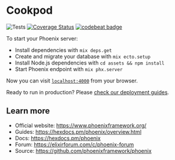 # Cookpod
![Tests](https://github.com/Aleksgav/cpod/workflows/setup%20elixir/badge.svg)
[![Coverage Status](https://coveralls.io/repos/github/Aleksgav/cpod/badge.svg)](https://coveralls.io/github/Aleksgav/cpod)
[![codebeat badge](https://codebeat.co/badges/00c71a11-69f3-4cd0-851a-c2d7bbfd35f3)](https://codebeat.co/projects/github-com-aleksgav-dotfiles-master)

To start your Phoenix server:

  * Install dependencies with `mix deps.get`
  * Create and migrate your database with `mix ecto.setup`
  * Install Node.js dependencies with `cd assets && npm install`
  * Start Phoenix endpoint with `mix phx.server`

Now you can visit [`localhost:4000`](http://localhost:4000) from your browser.

Ready to run in production? Please [check our deployment guides](https://hexdocs.pm/phoenix/deployment.html).

## Learn more

  * Official website: https://www.phoenixframework.org/
  * Guides: https://hexdocs.pm/phoenix/overview.html
  * Docs: https://hexdocs.pm/phoenix
  * Forum: https://elixirforum.com/c/phoenix-forum
  * Source: https://github.com/phoenixframework/phoenix
